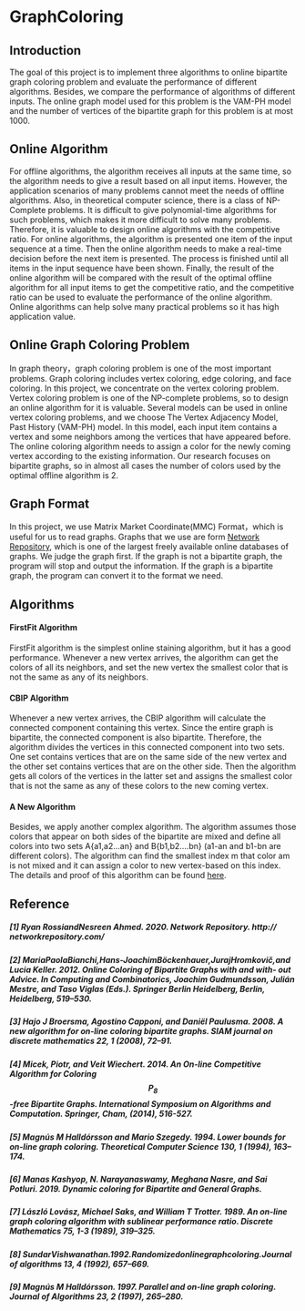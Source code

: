 # GraphColoring

## Introduction
The goal of this project is to implement three algorithms to online bipartite graph coloring problem and evaluate the performance of different algorithms. Besides, we compare the performance of algorithms of different inputs. The online graph model used for this problem is the VAM-PH model and the number of vertices of the bipartite graph for this problem is at most 1000.

## Online Algorithm
For offline algorithms, the algorithm receives all inputs at the same time, so the algorithm needs to give a result based on all input items. However, the application scenarios of many problems cannot meet the needs of offline algorithms. Also, in theoretical computer science, there is a class of NP-Complete problems.  It is difficult to give polynomial-time algorithms for such problems, which makes it more difficult to solve many problems. Therefore, it is valuable to design online algorithms with the competitive ratio. For online algorithms, the algorithm is presented one item of the input sequence at a time. Then the online algorithm needs to make a real-time decision before the next item is presented. The process is finished until all items in the input sequence have been shown.  Finally, the result of the online algorithm will be compared with the result of the optimal offline algorithm for all input items to get the competitive ratio, and the competitive ratio can be used to evaluate the performance of the online algorithm. Online algorithms can help solve many practical problems so it has high application value.

## Online Graph Coloring Problem
In graph theory，graph coloring problem is one of the most important problems. Graph coloring includes vertex coloring, edge coloring, and face coloring. In this project, we concentrate on the vertex coloring problem. Vertex coloring problem is one of the NP-complete problems, so to design an online algorithm for it is valuable. Several models can be used in online vertex coloring problems, and we choose The Vertex Adjacency Model, Past History (VAM-PH) model. In this model, each input item contains a vertex and some neighbors among the vertices that have appeared before. The online coloring algorithm needs to assign a color for the newly coming vertex according to the existing information. Our research focuses on bipartite graphs, so in almost all cases the number of colors used by the optimal offline algorithm is 2. 

## Graph Format
In this project, we use Matrix Market Coordinate(MMC) Format，which is useful for us to read graphs. Graphs that we use are form [Network Repository](http://networkrepository.com), which is one of the largest freely available online databases of graphs. We judge the graph first. If the graph is not a bipartite graph, the program will stop and output the information. If the graph is a bipartite graph, the program can convert it to the format we need.

## Algorithms
#### FirstFit Algorithm
FirstFit algorithm is the simplest online staining algorithm, but it has a good performance. Whenever a new vertex arrives, the algorithm can get the colors of all its neighbors,  and set the new vertex the smallest color that is not the same as any of its neighbors. 

#### CBIP Algorithm
Whenever a new vertex arrives, the CBIP algorithm will calculate the connected component containing this vertex. Since the entire graph is bipartite, the connected component is also bipartite. Therefore, the algorithm divides the vertices in this connected component into two sets. One set contains vertices that are on the same side of the new vertex and the other set contains vertices that are on the other side. Then the algorithm gets all colors of the vertices in the latter set and assigns the smallest color that is not the same as any of these colors to the new coming vertex.

#### A New Algorithm
Besides, we apply another complex algorithm. The algorithm assumes those colors that appear on both sides of the bipartite are mixed and define all colors into two sets A{a1,a2…an} and B{b1,b2….bn} (a1-an and b1-bn are different colors). The algorithm can find the smallest index m that color am is not mixed and it can assign a color to new vertex-based on this index. The details and proof of this algorithm can be found [here](https://link.springer.com/chapter/10.1007/978-3-319-13075-0_41).

## Reference
##### [1] Ryan RossiandNesreen Ahmed. 2020. Network Repository. http:// networkrepository.com/
##### [2] MariaPaolaBianchi,Hans-JoachimBöckenhauer,JurajHromkovič,and Lucia Keller. 2012. Online Coloring of Bipartite Graphs with and with- out Advice. In Computing and Combinatorics, Joachim Gudmundsson, Julián Mestre, and Taso Viglas (Eds.). Springer Berlin Heidelberg, Berlin, Heidelberg, 519–530.
##### [3] Hajo J Broersma, Agostino Capponi, and Daniël Paulusma. 2008. A new algorithm for on-line coloring bipartite graphs. SIAM journal on discrete mathematics 22, 1 (2008), 72–91.
##### [4] Micek, Piotr, and Veit Wiechert. 2014. An On-line Competitive Algorithm for Coloring $$ P_8 $$-free Bipartite Graphs. International Symposium on Algorithms and Computation. Springer, Cham, (2014), 516-527.
##### [5] Magnús M Halldórsson and Mario Szegedy. 1994. Lower bounds for on-line graph coloring. Theoretical Computer Science 130, 1 (1994), 163–174.
##### [6] Manas Kashyop, N. Narayanaswamy, Meghana Nasre, and Sai Potluri. 2019. Dynamic coloring for Bipartite and General Graphs.
##### [7] László Lovász, Michael Saks, and William T Trotter. 1989. An on-line graph coloring algorithm with sublinear performance ratio. Discrete Mathematics 75, 1-3 (1989), 319–325.
##### [8] SundarVishwanathan.1992.Randomizedonlinegraphcoloring.Journal of algorithms 13, 4 (1992), 657–669.
##### [9] Magnús M Halldórsson. 1997. Parallel and on-line graph coloring. Journal of Algorithms 23, 2 (1997), 265–280.
